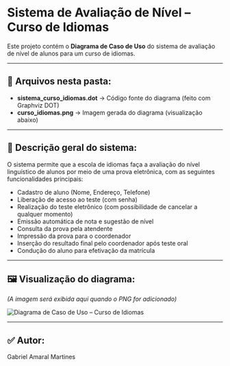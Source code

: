# Sistema de Avaliação de Nível – Curso de Idiomas

Este projeto contém o **Diagrama de Caso de Uso** do sistema de avaliação de nível de alunos para um curso de idiomas.

---

## 📂 Arquivos nesta pasta:

- **sistema_curso_idiomas.dot** → Código fonte do diagrama (feito com Graphviz DOT)
- **curso_idiomas.png** → Imagem gerada do diagrama (visualização abaixo)

---

## 📝 Descrição geral do sistema:

O sistema permite que a escola de idiomas faça a avaliação do nível linguístico de alunos por meio de uma prova eletrônica, com as seguintes funcionalidades principais:

- Cadastro de aluno (Nome, Endereço, Telefone)
- Liberação de acesso ao teste (com senha)
- Realização do teste eletrônico (com possibilidade de cancelar a qualquer momento)
- Emissão automática de nota e sugestão de nível
- Consulta da prova pela atendente
- Impressão da prova para o coordenador
- Inserção do resultado final pelo coordenador após teste oral
- Condução do aluno para efetivação da matrícula

---

## 🖼️ Visualização do diagrama:

*(A imagem será exibida aqui quando o PNG for adicionado)*

![Diagrama de Caso de Uso – Curso de Idiomas](./curso_idiomas.png)

---

## ✅ Autor:

Gabriel Amaral Martines
